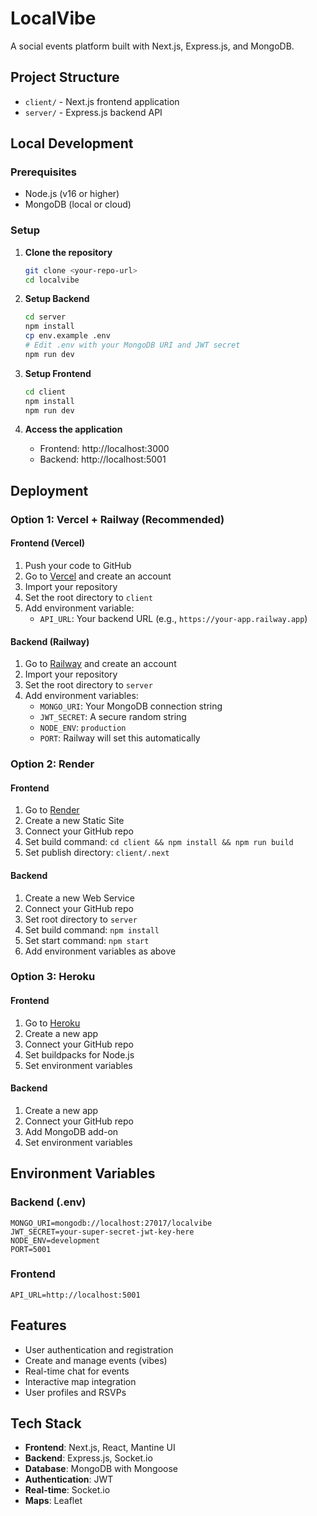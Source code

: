# LocalVibe

A social events platform built with Next.js, Express.js, and MongoDB.

## Project Structure

- `client/` - Next.js frontend application
- `server/` - Express.js backend API

## Local Development

### Prerequisites
- Node.js (v16 or higher)
- MongoDB (local or cloud)

### Setup

1. **Clone the repository**
   ```bash
   git clone <your-repo-url>
   cd localvibe
   ```

2. **Setup Backend**
   ```bash
   cd server
   npm install
   cp env.example .env
   # Edit .env with your MongoDB URI and JWT secret
   npm run dev
   ```

3. **Setup Frontend**
   ```bash
   cd client
   npm install
   npm run dev
   ```

4. **Access the application**
   - Frontend: http://localhost:3000
   - Backend: http://localhost:5001

## Deployment

### Option 1: Vercel + Railway (Recommended)

#### Frontend (Vercel)
1. Push your code to GitHub
2. Go to [Vercel](https://vercel.com) and create an account
3. Import your repository
4. Set the root directory to `client`
5. Add environment variable:
   - `API_URL`: Your backend URL (e.g., `https://your-app.railway.app`)

#### Backend (Railway)
1. Go to [Railway](https://railway.app) and create an account
2. Import your repository
3. Set the root directory to `server`
4. Add environment variables:
   - `MONGO_URI`: Your MongoDB connection string
   - `JWT_SECRET`: A secure random string
   - `NODE_ENV`: `production`
   - `PORT`: Railway will set this automatically

### Option 2: Render

#### Frontend
1. Go to [Render](https://render.com)
2. Create a new Static Site
3. Connect your GitHub repo
4. Set build command: `cd client && npm install && npm run build`
5. Set publish directory: `client/.next`

#### Backend
1. Create a new Web Service
2. Connect your GitHub repo
3. Set root directory to `server`
4. Set build command: `npm install`
5. Set start command: `npm start`
6. Add environment variables as above

### Option 3: Heroku

#### Frontend
1. Go to [Heroku](https://heroku.com)
2. Create a new app
3. Connect your GitHub repo
4. Set buildpacks for Node.js
5. Set environment variables

#### Backend
1. Create a new app
2. Connect your GitHub repo
3. Add MongoDB add-on
4. Set environment variables

## Environment Variables

### Backend (.env)
```
MONGO_URI=mongodb://localhost:27017/localvibe
JWT_SECRET=your-super-secret-jwt-key-here
NODE_ENV=development
PORT=5001
```

### Frontend
```
API_URL=http://localhost:5001
```

## Features

- User authentication and registration
- Create and manage events (vibes)
- Real-time chat for events
- Interactive map integration
- User profiles and RSVPs

## Tech Stack

- **Frontend**: Next.js, React, Mantine UI
- **Backend**: Express.js, Socket.io
- **Database**: MongoDB with Mongoose
- **Authentication**: JWT
- **Real-time**: Socket.io
- **Maps**: Leaflet 